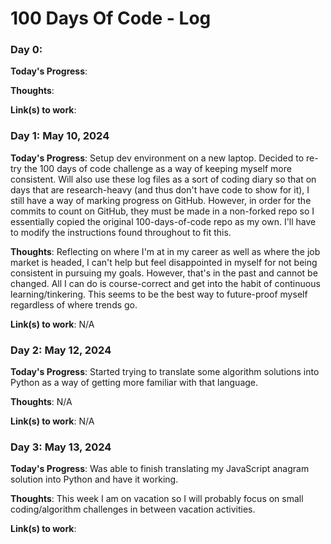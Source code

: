 # 100 Days Of Code - Log

### Day 0:

**Today's Progress**:

**Thoughts**:

**Link(s) to work**:

### Day 1: May 10, 2024

**Today's Progress**: Setup dev environment on a new laptop. Decided to re-try the 100 days of code challenge as a way of keeping myself more consistent. Will also use these log files as a sort of coding diary so that on days that are research-heavy (and thus don't have code to show for it), I still have a way of marking progress on GitHub. However, in order for the commits to count on GitHub, they must be made in a non-forked repo so I essentially copied the original 100-days-of-code repo as my own. I'll have to modify the instructions found throughout to fit this.

**Thoughts**: Reflecting on where I'm at in my career as well as where the job market is headed, I can't help but feel disappointed in myself for not being consistent in pursuing my goals. However, that's in the past and cannot be changed. All I can do is course-correct and get into the habit of continuous learning/tinkering. This seems to be the best way to future-proof myself regardless of where trends go.

**Link(s) to work**: N/A

### Day 2: May 12, 2024

**Today's Progress**: Started trying to translate some algorithm solutions into Python as a way of getting more familiar with that language.

**Thoughts**: N/A

**Link(s) to work**: N/A

### Day 3: May 13, 2024

**Today's Progress**: Was able to finish translating my JavaScript anagram solution into Python and have it working.

**Thoughts**: This week I am on vacation so I will probably focus on small coding/algorithm challenges in between vacation activities.

**Link(s) to work**: